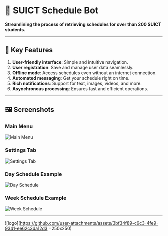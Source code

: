 # 📅 SUICT Schedule Bot  

**Streamlining the process of retrieving schedules for over than 200 SUICT students.**  

---

## 🔑 Key Features  
1. **User-friendly interface**: Simple and intuitive navigation.  
2. **User registration**: Save and manage user data seamlessly.  
3. **Offline mode**: Access schedules even without an internet connection.  
4. **Automated messaging**: Get your schedule right on time.  
5. **Rich notifications**: Support for text, images, videos, and more.  
6. **Asynchronous processing**: Ensures fast and efficient operations.  

---

## 🖼️ Screenshots  

### **Main Menu**  
![Main Menu](https://github.com/user-attachments/assets/a336da2b-60bb-425a-95a2-2b88f086c301)  

### **Settings Tab**  
![Settings Tab](https://github.com/user-attachments/assets/82d92706-0175-470d-ba66-6c0be8bf5590)  

### **Day Schedule Example**  
![Day Schedule](https://github.com/user-attachments/assets/a02aca09-fc4a-4cb3-8f13-1bebcddf1475)  

### **Week Schedule Example**  
![Week Schedule](https://github.com/user-attachments/assets/d850ef91-bf1a-4c90-b77c-33b4847c5f41)  

---
![logo](https://github.com/user-attachments/assets/3bf34f89-c9c3-4fe9-9341-ee62c3da12d3 =250x250)

